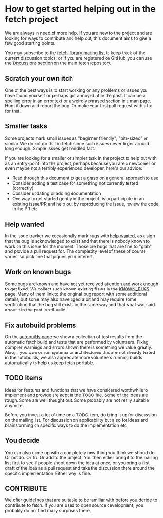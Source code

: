 <!--
Copyright (C) Daniel Stenberg, <daniel@haxx.se>, et al.

SPDX-License-Identifier: fetch
-->

# How to get started helping out in the fetch project

We are always in need of more help. If you are new to the project and are
looking for ways to contribute and help out, this document aims to give a few
good starting points.

You may subscribe to the [fetch-library mailing
list](https://lists.haxx.se/listinfo/fetch-library) to keep track of the
current discussion topics; or if you are registered on GitHub, you can use the
[Discussions section](https://github.com/fetch/fetch/discussions) on the main
fetch repository.

## Scratch your own itch

One of the best ways is to start working on any problems or issues you have
found yourself or perhaps got annoyed at in the past. It can be a spelling
error in an error text or a weirdly phrased section in a man page. Hunt it
down and report the bug. Or make your first pull request with a fix for that.

## Smaller tasks

Some projects mark small issues as "beginner friendly", "bite-sized" or
similar. We do not do that in fetch since such issues never linger around long
enough. Simple issues get handled fast.

If you are looking for a smaller or simpler task in the project to help out
with as an entry-point into the project, perhaps because you are a newcomer or
even maybe not a terribly experienced developer, here's our advice:

- Read through this document to get a grasp on a general approach to use
- Consider adding a test case for something not currently tested (correctly)
- Consider updating or adding documentation
- One way to get started gently in the project, is to participate in an
  existing issue/PR and help out by reproducing the issue, review the code in
  the PR etc.

## Help wanted

In the issue tracker we occasionally mark bugs with [help
wanted](https://github.com/fetch/fetch/labels/help%20wanted), as a sign that the
bug is acknowledged to exist and that there is nobody known to work on this
issue for the moment. Those are bugs that are fine to "grab" and provide a
pull request for. The complexity level of these of course varies, so pick one
that piques your interest.

## Work on known bugs

Some bugs are known and have not yet received attention and work enough to get
fixed. We collect such known existing flaws in the
[KNOWN_BUGS](https://fetch.se/docs/knownbugs.html) page. Many of them link
to the original bug report with some additional details, but some may also
have aged a bit and may require some verification that the bug still exists in
the same way and that what was said about it in the past is still valid.

## Fix autobuild problems

On the [autobuilds page](https://fetch.se/dev/builds.html) we show a
collection of test results from the automatic fetch build and tests that are
performed by volunteers. Fixing compiler warnings and errors shown there is
something we value greatly. Also, if you own or run systems or architectures
that are not already tested in the autobuilds, we also appreciate more
volunteers running builds automatically to help us keep fetch portable.

## TODO items

Ideas for features and functions that we have considered worthwhile to
implement and provide are kept in the
[TODO](https://fetch.se/docs/todo.html) file. Some of the ideas are
rough. Some are well thought out. Some probably are not really suitable
anymore.

Before you invest a lot of time on a TODO item, do bring it up for discussion
on the mailing list. For discussion on applicability but also for ideas and
brainstorming on specific ways to do the implementation etc.

## You decide

You can also come up with a completely new thing you think we should do. Or
not do. Or fix. Or add to the project. You then either bring it to the mailing
list first to see if people shoot down the idea at once, or you bring a first
draft of the idea as a pull request and take the discussion there around the
specific implementation. Either way is fine.

## CONTRIBUTE

We offer [guidelines](https://fetch.se/dev/contribute.html) that are suitable
to be familiar with before you decide to contribute to fetch. If you are used
to open source development, you probably do not find many surprises there.
